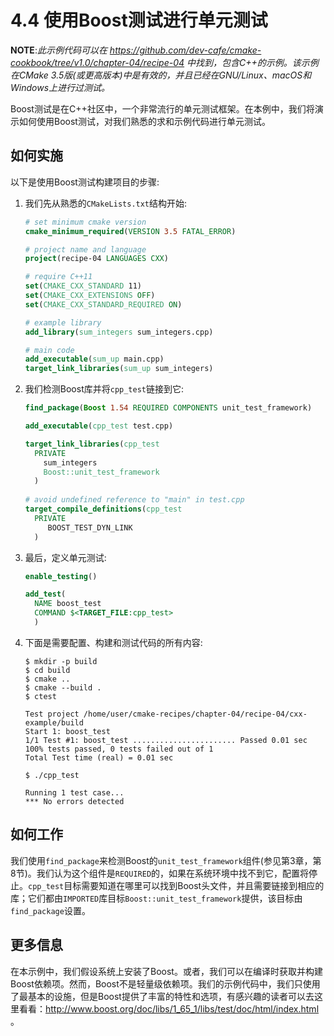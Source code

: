 # 4.4 使用Boost测试进行单元测试

**NOTE**:*此示例代码可以在 https://github.com/dev-cafe/cmake-cookbook/tree/v1.0/chapter-04/recipe-04 中找到，包含C++的示例。该示例在CMake 3.5版(或更高版本)中是有效的，并且已经在GNU/Linux、macOS和Windows上进行过测试。*

Boost测试是在C++社区中，一个非常流行的单元测试框架。在本例中，我们将演示如何使用Boost测试，对我们熟悉的求和示例代码进行单元测试。

## 如何实施

以下是使用Boost测试构建项目的步骤:

1. 我们先从熟悉的`CMakeLists.txt`结构开始:

   ```cmake
   # set minimum cmake version
   cmake_minimum_required(VERSION 3.5 FATAL_ERROR)
   
   # project name and language
   project(recipe-04 LANGUAGES CXX)
   
   # require C++11
   set(CMAKE_CXX_STANDARD 11)
   set(CMAKE_CXX_EXTENSIONS OFF)
   set(CMAKE_CXX_STANDARD_REQUIRED ON)
   
   # example library
   add_library(sum_integers sum_integers.cpp)
   
   # main code
   add_executable(sum_up main.cpp)
   target_link_libraries(sum_up sum_integers)
   ```

2. 我们检测Boost库并将`cpp_test`链接到它:

   ```cmake
   find_package(Boost 1.54 REQUIRED COMPONENTS unit_test_framework)
   
   add_executable(cpp_test test.cpp)
   
   target_link_libraries(cpp_test
     PRIVATE
       sum_integers
       Boost::unit_test_framework
     )
     
   # avoid undefined reference to "main" in test.cpp
   target_compile_definitions(cpp_test
     PRIVATE
     	BOOST_TEST_DYN_LINK
     )
   ```

3. 最后，定义单元测试:

   ```cmake
   enable_testing()
   
   add_test(
     NAME boost_test
     COMMAND $<TARGET_FILE:cpp_test>
     )
   ```

4. 下面是需要配置、构建和测试代码的所有内容:

   ```shell
   $ mkdir -p build
   $ cd build
   $ cmake ..
   $ cmake --build .
   $ ctest
   
   Test project /home/user/cmake-recipes/chapter-04/recipe-04/cxx-example/build
   Start 1: boost_test
   1/1 Test #1: boost_test ....................... Passed 0.01 sec
   100% tests passed, 0 tests failed out of 1
   Total Test time (real) = 0.01 sec
   
   $ ./cpp_test
   
   Running 1 test case...
   *** No errors detected
   ```

## 如何工作

我们使用`find_package`来检测Boost的`unit_test_framework`组件(参见第3章，第8节)。我们认为这个组件是`REQUIRED`的，如果在系统环境中找不到它，配置将停止。`cpp_test`目标需要知道在哪里可以找到Boost头文件，并且需要链接到相应的库；它们都由`IMPORTED`库目标`Boost::unit_test_framework`提供，该目标由`find_package`设置。

## 更多信息

在本示例中，我们假设系统上安装了Boost。或者，我们可以在编译时获取并构建Boost依赖项。然而，Boost不是轻量级依赖项。我们的示例代码中，我们只使用了最基本的设施，但是Boost提供了丰富的特性和选项，有感兴趣的读者可以去这里看看：http://www.boost.org/doc/libs/1_65_1/libs/test/doc/html/index.html 。

